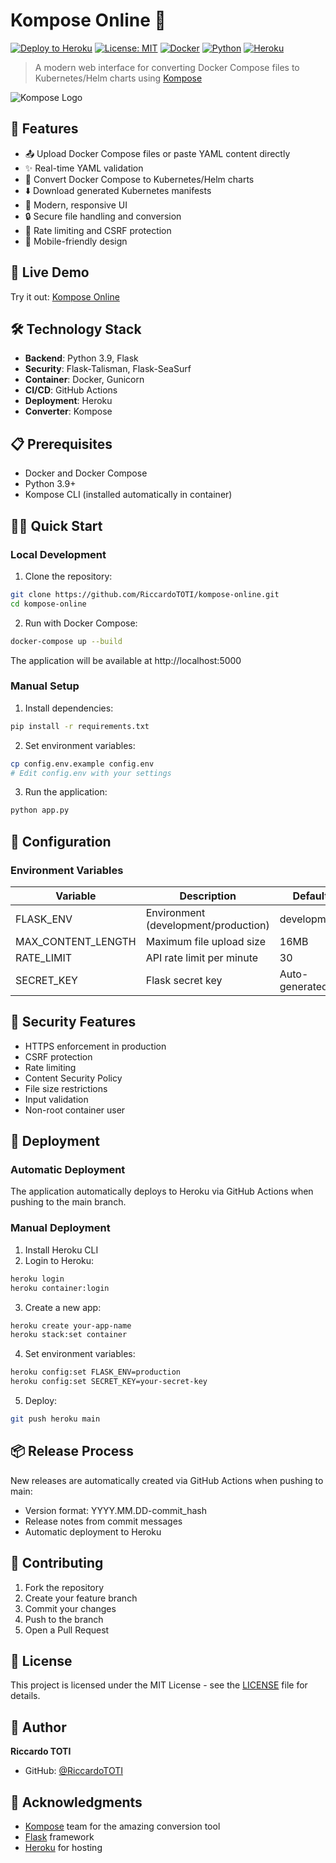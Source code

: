# Kompose Online 🚀

[![Deploy to Heroku](https://github.com/RiccardoTOTI/kompose-online/actions/workflows/deploy.yml/badge.svg)](https://github.com/RiccardoTOTI/kompose-online/actions/workflows/deploy.yml)
[![License: MIT](https://img.shields.io/badge/License-MIT-yellow.svg)](https://opensource.org/licenses/MIT)
[![Docker](https://img.shields.io/badge/Docker-Ready-blue.svg)](https://www.docker.com/)
[![Python](https://img.shields.io/badge/Python-3.9-blue.svg)](https://www.python.org/)
[![Heroku](https://img.shields.io/badge/Heroku-Deployed-430098.svg)](https://kompose-online-d6bdfcec7843.herokuapp.com)

> A modern web interface for converting Docker Compose files to Kubernetes/Helm charts using [Kompose](https://kompose.io/)

![Kompose Logo](https://kompose.io/assets/images/logo.png)

## 🌟 Features

- 📤 Upload Docker Compose files or paste YAML content directly
- ✨ Real-time YAML validation
- 🔄 Convert Docker Compose to Kubernetes/Helm charts
- ⬇️ Download generated Kubernetes manifests
- 🎨 Modern, responsive UI
- 🔒 Secure file handling and conversion
- 🚦 Rate limiting and CSRF protection
- 📱 Mobile-friendly design

## 🚀 Live Demo

Try it out: [Kompose Online](https://kompose-online-d6bdfcec7843.herokuapp.com)

## 🛠️ Technology Stack

- **Backend**: Python 3.9, Flask
- **Security**: Flask-Talisman, Flask-SeaSurf
- **Container**: Docker, Gunicorn
- **CI/CD**: GitHub Actions
- **Deployment**: Heroku
- **Converter**: Kompose

## 📋 Prerequisites

- Docker and Docker Compose
- Python 3.9+
- Kompose CLI (installed automatically in container)

## 🏃‍♂️ Quick Start

### Local Development

1. Clone the repository:
```bash
git clone https://github.com/RiccardoTOTI/kompose-online.git
cd kompose-online
```

2. Run with Docker Compose:
```bash
docker-compose up --build
```

The application will be available at http://localhost:5000

### Manual Setup

1. Install dependencies:
```bash
pip install -r requirements.txt
```

2. Set environment variables:
```bash
cp config.env.example config.env
# Edit config.env with your settings
```

3. Run the application:
```bash
python app.py
```

## 🔧 Configuration

### Environment Variables

| Variable | Description | Default |
|----------|-------------|---------|
| FLASK_ENV | Environment (development/production) | development |
| MAX_CONTENT_LENGTH | Maximum file upload size | 16MB |
| RATE_LIMIT | API rate limit per minute | 30 |
| SECRET_KEY | Flask secret key | Auto-generated |

## 🔐 Security Features

- HTTPS enforcement in production
- CSRF protection
- Rate limiting
- Content Security Policy
- File size restrictions
- Input validation
- Non-root container user

## 🚀 Deployment

### Automatic Deployment

The application automatically deploys to Heroku via GitHub Actions when pushing to the main branch.

### Manual Deployment

1. Install Heroku CLI
2. Login to Heroku:
```bash
heroku login
heroku container:login
```

3. Create a new app:
```bash
heroku create your-app-name
heroku stack:set container
```

4. Set environment variables:
```bash
heroku config:set FLASK_ENV=production
heroku config:set SECRET_KEY=your-secret-key
```

5. Deploy:
```bash
git push heroku main
```

## 📦 Release Process

New releases are automatically created via GitHub Actions when pushing to main:
- Version format: YYYY.MM.DD-commit_hash
- Release notes from commit messages
- Automatic deployment to Heroku

## 🤝 Contributing

1. Fork the repository
2. Create your feature branch
3. Commit your changes
4. Push to the branch
5. Open a Pull Request

## 📝 License

This project is licensed under the MIT License - see the [LICENSE](LICENSE) file for details.

## 👤 Author

**Riccardo TOTI**
- GitHub: [@RiccardoTOTI](https://github.com/RiccardoTOTI)

## 🙏 Acknowledgments

- [Kompose](https://kompose.io/) team for the amazing conversion tool
- [Flask](https://flask.palletsprojects.com/) framework
- [Heroku](https://www.heroku.com/) for hosting
